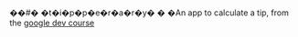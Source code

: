��#� �t�i�p�p�e�r�a�r�y�
�
�An app to calculate a tip, from the [google dev course](https://developer.android.com/courses/pathways/android-basics-kotlin-unit-2-pathway-1#codelab-https://developer.android.com/codelabs/basic-android-kotlin-training-tip-calculator)
